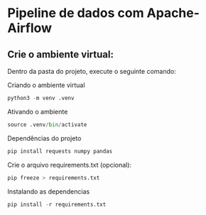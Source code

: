 # Pipeline de dados com Apache-Airflow

## Crie o ambiente virtual:

Dentro da pasta do projeto, execute o seguinte comando:

Criando o ambiente virtual
```python
python3 -m venv .venv
```

Ativando o ambiente
```python
source .venv/bin/activate
```

Dependências do projeto
```python
pip install requests numpy pandas
```
Crie o arquivo requirements.txt (opcional):
```python
pip freeze > requirements.txt
```

Instalando as dependencias
```python
pip install -r requirements.txt
```
